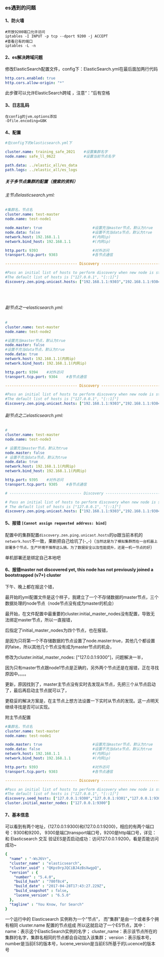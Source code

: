 ### es遇到的问题



#### 1、防火墙

```shell
#开放9200端口允许访问
iptables -I INPUT -p tcp --dport 9200 -j ACCEPT
#查看已有的端口
iptables -L -n
```



#### 2、es解决跨域问题

修改ElasticSearch配置文件，config下：ElasticSearch.yml在最后面加两行代码

```yaml
http.cors.enabled: true
http.cors.allow-origin: "*"
```

此步骤可以允许ElasticSearch跨域 ，注意“：”后有空格



#### 3、日志乱码

```
在config的jvm.options添加
-Dfile.encoding=GBK
```



#### 4、配置

```yaml
#在config下的elasticsearch.yml下

cluster.name: training_safe_2021	#设置集群名字
node.name: safe_ll_0622				#设置当前节点名字

path.data: ../elastic_all/es_data
path.logs: ../elastic_all/es_logs
```



##### 关于多节点集群的配置（搜索的资料）

###### 	主节点elasticsearch.yml:

```yaml
#集群名，节点名
cluster.name: test-master
node.name: test-node1

node.master: true						#设置充当master节点，默认为true
node.data: false						#设置不充当data节点，默认为true
network.host: 192.168.1.1				#(内网ip)
network.bind_host: 192.168.1.1			#(内网ip)

http.port: 9393    						#对外访问
transport.tcp.port: 9303    			#各节点通信

--------------------------------- Discovery ----------------------------------

#Pass an initial list of hosts to perform discovery when new node is started:
#The default list of hosts is ["127.0.0.1", "[::1]"]
discovery.zen.ping.unicast.hosts: ["192.168.1.1:9303","192.168.1.1:9304","192.168.1.1:9305"]    #分别为各节点通信端口
    
```

​    

###### 	副节点之一elasticsearch.yml:

```yaml
#
cluster.name: test-master
node.name: test-node2

#设置充当master节点，默认为true
node.master: false  
#设置不充当data节点，默认为true
node.data: true
network.host: 192.168.1.1(内网ip)
network.bind_host: 192.168.1.1(内网ip)

http.port: 9394    #对外访问
transport.tcp.port: 9304    #各节点通信

--------------------------------- Discovery ----------------------------------

#Pass an initial list of hosts to perform discovery when new node is started:
#The default list of hosts is ["127.0.0.1", "[::1]"]
discovery.zen.ping.unicast.hosts: ["192.168.1.1:9303","192.168.1.1:9304","192.168.1.1:9305"]    #分别为各节点通信端口
```

###### 	副节点之二elasticsearch.yml:

```yaml
#
cluster.name: test-master
node.name: test-node3

# 设置充当master节点，默认为true
node.master: false  
# 设置不充当data节点，默认为true
node.data: true
network.host: 192.168.1.1(内网ip)
network.bind_host: 192.168.1.1(内网ip)

http.port: 9395    #对外访问
transport.tcp.port: 9305    #各节点通信

# --------------------------------- Discovery ----------------------------------

# Pass an initial list of hosts to perform discovery when new node is started:
# The default list of hosts is ["127.0.0.1", "[::1]"]
discovery.zen.ping.unicast.hosts: ["192.168.1.1:9303","192.168.1.1:9304","192.168.1.1:9305"]    #分别为各节点通信端口
```



#### 5、报错 `[Cannot assign requested address: bind]`

配置中的集群配置`discovery.zen.ping.unicast.hosts`的ip跟当前本机的`network.host`不一致，果断把自己给坑了(-_-)（`当然这是为了模拟集群而在一台机器上部署多个节点，生产环境不推荐这么搞，为了数据安全以及性能提升，还是一机一节点的好`）



单机部署还是绑定自己本地吧



#### 6、报错master not discovered yet, this node has not previously joined a bootstrapped (v7+) cluster



下午、晚上都在报这个错，

最开始的yml配置文件是这个样子，我建立了一个不存储数据的master节点，三个数据处理的node节点（node节点没有成为master的机会）

最开始，在文件配置中最重要的cluster.initial_master_nodes没有配置，导致无法绑定master节点，所以一直报错，

后指定了initial_master_nodes为四个节点，也在报错，

是因为只将第一个不存储数据的节点设置了node.master:true，其他几个都设置的false，所以其他几个节点没有成为master节点的机会，

修改为cluster.initial_master_nodes: ["127.0.0.1:9300"]，问题解决一半，

因为只有master节点跟node1节点是正确的，另外两个节点还是在报错，正在寻找原因中。。。。



更新，原因找到了，master主节点没有实时去发现从节点，先把三个从节点启动了，最后再启动主节点就可以了，

更稳妥的解决方案是，在主节点上想方法设置一下实时从节点的发现。这一点明天继续寻找是否可以实现。

附主节点配置

```yaml
#集群名，节点名
cluster.name: test-master
node.name: test-node1

node.master: true						#设置充当master节点，默认为true
node.data: false						#设置不充当data节点，默认为true
network.host: 192.168.1.1				#(内网ip)
network.bind_host: 192.168.1.1			#(内网ip)

http.port: 9393    						#对外访问
transport.tcp.port: 9303    			#各节点通信

--------------------------------- Discovery ----------------------------------

#Pass an initial list of hosts to perform discovery when new node is started:
#The default list of hosts is ["127.0.0.1", "[::1]"]
discovery.seed_hosts: ["127.0.0.1:9300","127.0.0.1:9301","127.0.0.1:9302","127.0.0.1:9303"]    #分别为各节点通信端口
cluster.initial_master_nodes: ["127.0.0.1:9300"]
```



#### 7、基本信息

可以看到有两个地址，{127.0.0.1:9300}和{127.0.0.1:9200}，相应的有两个端口号：9300和9200，
9300是端口transport端口号，9200是http端口号，详见：和 Elasticsearch 交互
验证ES是否启动成功：访问127.0.0.1:9200，看是否能访问成功~

```yaml
{
  "name" : "-WsJ6Vr",
  "cluster_name" : "elasticsearch",
  "cluster_uuid" : "QKps9rpJQCiBJ4zBsXwgpQ",
  "version" : {
    "number" : "5.4.0",
    "build_hash" : "780f8c4",
    "build_date" : "2017-04-28T17:43:27.229Z",
    "build_snapshot" : false,
    "lucene_version" : "6.5.0"
  },
  "tagline" : "You Know, for Search"
}
```

一个运行中的 Elasticsearch 实例称为一个"节点"，
而"集群"是由一个或者多个拥有相同 cluster.name 配置的节点组成
所以这就启动了一个ES节点，其中：
name：表示这个ElasticSearch实例的名字；
cluster_name：表示该节点所在的集群的名字，集群名相同的节点都会自动加入该集群；
version：表示版本号，number是当前ES的版本号，lucene_version是当前ES所基于的Lucence的版本号

